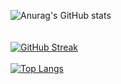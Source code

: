![Anurag's GitHub stats](https://github-readme-stats.vercel.app/api?username=GustavoStreig&show_icons=true&theme=transparent)
<br><br>  
[![GitHub Streak](http://github-readme-streak-stats.herokuapp.com?user=GustavoStreig&theme=dark&background=000000)](https://git.io/streak-stats)
<br><br>
[![Top Langs](https://github-readme-stats.vercel.app/api/top-langs/?username=GustavoStreig&layout=compact&theme=vision-friendly-dark)](https://github.com/GustavoStreig/github-readme-stats)
<!--
**GustavoStreig/GustavoStreig** is a ✨ _special_ ✨ repository because its `README.md` (this file) appears on your GitHub profile.
